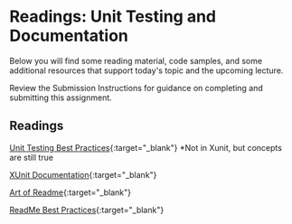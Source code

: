 # Readings: Unit Testing and Documentation

Below you will find some reading material, code samples, and some additional resources that support today's topic and the upcoming lecture.

Review the Submission Instructions for guidance on completing and submitting this assignment.

## Readings

[Unit Testing Best Practices](https://stackify.com/unit-testing-basics-best-practices/){:target="_blank"}  *Not in Xunit, but concepts are still true

<!-- Mix it up! Create the questions with pointed answers, fill in the blank, or opinion/open ended -->

[XUnit Documentation](http://xunit.github.io/#documentation){:target="_blank"}

<!-- Mix it up! Create the questions with pointed answers, fill in the blank, or opinion/open ended -->

[Art of Readme](https://github.com/noffle/art-of-readme){:target="_blank"}

<!-- Mix it up! Create the questions with pointed answers, fill in the blank, or opinion/open ended -->

[ReadMe Best Practices](https://github.com/jehna/readme-best-practices){:target="_blank"}

<!-- Mix it up! Create the questions with pointed answers, fill in the blank, or opinion/open ended -->
